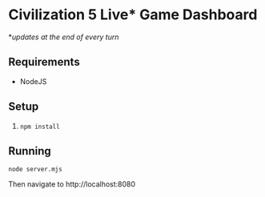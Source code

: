 # Civilization 5 Live\* Game Dashboard

\**updates at the end of every turn*

## Requirements
- NodeJS


## Setup
1. `npm install`

## Running
```
node server.mjs
```

Then navigate to http://localhost:8080